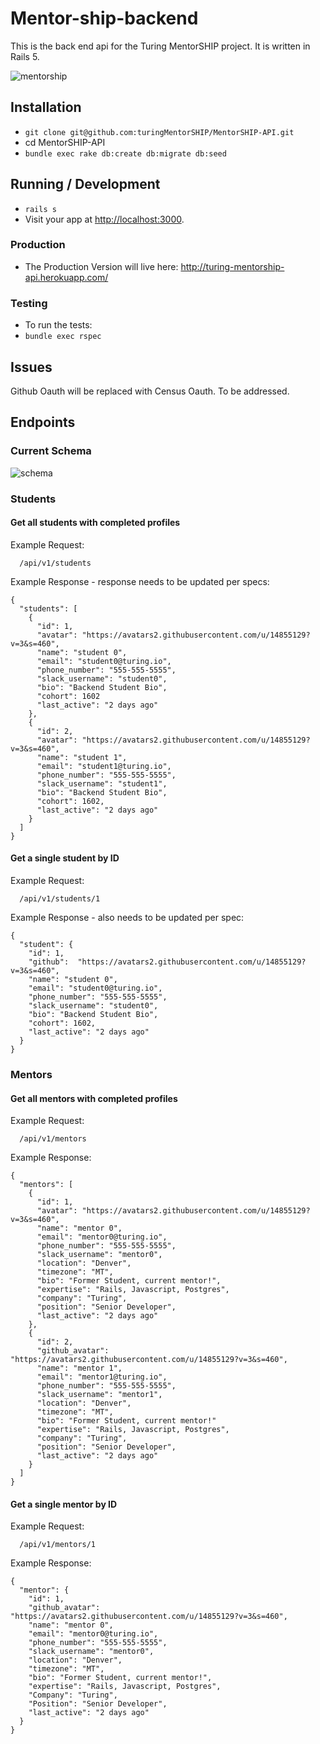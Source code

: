# Mentor-ship-backend
This is the back end api for the Turing MentorSHIP project. It is written in Rails 5.

![mentorship](https://s3.amazonaws.com/f.cl.ly/items/1o2y3w262I2b0A2G1a3B/Screen%20Shot%202016-07-20%20at%209.11.26%20PM.png?v=d5da8526)

## Installation

* `git clone git@github.com:turingMentorSHIP/MentorSHIP-API.git`
* cd MentorSHIP-API
* `bundle exec rake db:create db:migrate db:seed`

## Running / Development

* `rails s`
* Visit your app at [http://localhost:3000](http://localhost:3000).

### Production

* The Production Version will live here: http://turing-mentorship-api.herokuapp.com/

### Testing

* To run the tests:
* `bundle exec rspec`

## Issues

Github Oauth will be replaced with Census Oauth. To be addressed.


## Endpoints

### Current Schema
![schema](https://s3-us-west-2.amazonaws.com/turingmentorship/Screen+Shot+2017-02-02+at+2.36.02+PM.png)

### Students

#### Get all students with completed profiles

Example Request:
```
  /api/v1/students
```

Example Response - response needs to be updated per specs:
```
{
  "students": [
    {
      "id": 1,
      "avatar": "https://avatars2.githubusercontent.com/u/14855129?v=3&s=460",
      "name": "student 0",
      "email": "student0@turing.io",
      "phone_number": "555-555-5555",
      "slack_username": "student0",
      "bio": "Backend Student Bio",
      "cohort": 1602
      "last_active": "2 days ago"
    },
    {
      "id": 2,
      "avatar": "https://avatars2.githubusercontent.com/u/14855129?v=3&s=460",
      "name": "student 1",
      "email": "student1@turing.io",
      "phone_number": "555-555-5555",
      "slack_username": "student1",
      "bio": "Backend Student Bio",
      "cohort": 1602,
      "last_active": "2 days ago"
    }
  ]
}
```

#### Get a single student by ID

Example Request:
```
  /api/v1/students/1
```

Example Response - also needs to be updated per spec:
```
{
  "student": {
    "id": 1,
    "github":  "https://avatars2.githubusercontent.com/u/14855129?v=3&s=460",
    "name": "student 0",
    "email": "student0@turing.io",
    "phone_number": "555-555-5555",
    "slack_username": "student0",
    "bio": "Backend Student Bio",
    "cohort": 1602,
    "last_active": "2 days ago"
  }
}
```

### Mentors

#### Get all mentors with completed profiles

Example Request:
```
  /api/v1/mentors
```

Example Response:
```
{
  "mentors": [
    {
      "id": 1,
      "avatar": "https://avatars2.githubusercontent.com/u/14855129?v=3&s=460",
      "name": "mentor 0",
      "email": "mentor0@turing.io",
      "phone_number": "555-555-5555",
      "slack_username": "mentor0",
      "location": "Denver",
      "timezone": "MT",
      "bio": "Former Student, current mentor!",
      "expertise": "Rails, Javascript, Postgres",
      "company": "Turing",
      "position": "Senior Developer",
      "last_active": "2 days ago"
    },
    {
      "id": 2,
      "github_avatar": "https://avatars2.githubusercontent.com/u/14855129?v=3&s=460",
      "name": "mentor 1",
      "email": "mentor1@turing.io",
      "phone_number": "555-555-5555",
      "slack_username": "mentor1",
      "location": "Denver",
      "timezone": "MT",
      "bio": "Former Student, current mentor!"
      "expertise": "Rails, Javascript, Postgres",
      "company": "Turing",
      "position": "Senior Developer",
      "last_active": "2 days ago"
    }
  ]
}
```

#### Get a single mentor by ID

Example Request:
```
  /api/v1/mentors/1
```

Example Response:
```
{
  "mentor": {
    "id": 1,
    "github_avatar": "https://avatars2.githubusercontent.com/u/14855129?v=3&s=460",
    "name": "mentor 0",
    "email": "mentor0@turing.io",
    "phone_number": "555-555-5555",
    "slack_username": "mentor0",
    "location": "Denver",
    "timezone": "MT",
    "bio": "Former Student, current mentor!",
    "expertise": "Rails, Javascript, Postgres",
    "Company": "Turing",
    "Position": "Senior Developer",
    "last_active": "2 days ago"
  }
}
```

